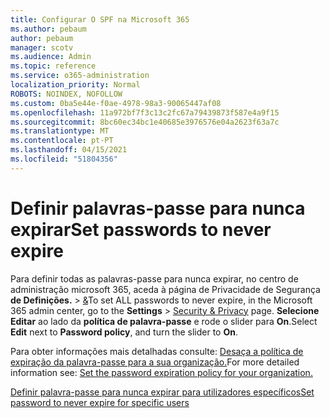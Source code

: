 ```yaml
---
title: Configurar O SPF na Microsoft 365
ms.author: pebaum
author: pebaum
manager: scotv
ms.audience: Admin
ms.topic: reference
ms.service: o365-administration
localization_priority: Normal
ROBOTS: NOINDEX, NOFOLLOW
ms.custom: 0ba5e44e-f0ae-4978-98a3-90065447af08
ms.openlocfilehash: 11a972bf7f3c13c2fc67a79439873f587e4a9f15
ms.sourcegitcommit: 8bc60ec34bc1e40685e3976576e04a2623f63a7c
ms.translationtype: MT
ms.contentlocale: pt-PT
ms.lasthandoff: 04/15/2021
ms.locfileid: "51804356"
---
```

# <a name="set-passwords-to-never-expire"></a><span data-ttu-id="d51c6-102">Definir palavras-passe para nunca expirar</span><span class="sxs-lookup"><span data-stu-id="d51c6-102">Set passwords to never expire</span></span> 

<span data-ttu-id="d51c6-103">Para definir todas as palavras-passe para nunca expirar, no centro de administração microsoft 365, aceda à página de Privacidade de Segurança **de Definições.**  >  [ &amp;](https://portal.office.com/adminportal/home#/settings/security)</span><span class="sxs-lookup"><span data-stu-id="d51c6-103">To set ALL passwords to never expire, in the Microsoft 365 admin center, go to the **Settings** > [Security &amp; Privacy](https://portal.office.com/adminportal/home#/settings/security) page.</span></span> <span data-ttu-id="d51c6-104">**Selecione Editar** ao lado da **política de palavra-passe** e rode o slider para **On**.</span><span class="sxs-lookup"><span data-stu-id="d51c6-104">Select **Edit** next to **Password policy**, and turn the slider to **On**.</span></span>
  
<span data-ttu-id="d51c6-105">Para obter informações mais detalhadas consulte: [Desaça a política de expiração da palavra-passe para a sua organização.](https://docs.microsoft.com/microsoft-365/admin/manage/set-password-expiration-policy)</span><span class="sxs-lookup"><span data-stu-id="d51c6-105">For more detailed information see: [Set the password expiration policy for your organization.](https://docs.microsoft.com/microsoft-365/admin/manage/set-password-expiration-policy)</span></span>
  
[<span data-ttu-id="d51c6-106">Definir palavra-passe para nunca expirar para utilizadores específicos</span><span class="sxs-lookup"><span data-stu-id="d51c6-106">Set password to never expire for specific users</span></span>](https://docs.microsoft.com/microsoft-365/admin/add-users/set-password-to-never-expire)
  
